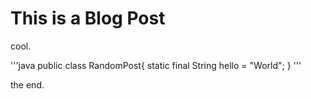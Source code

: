 This is a Blog Post
===================

cool.


'''java
public class RandomPost{
    static final String hello = "World";
}
'''

the end.

